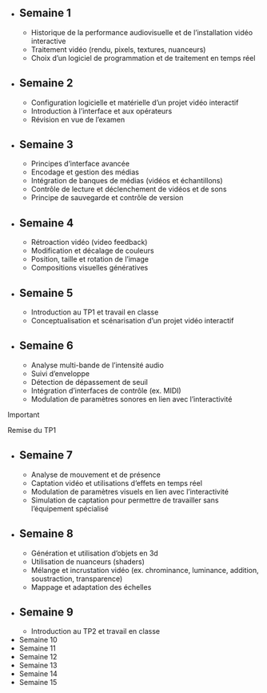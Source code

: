 + ## Semaine 1
  - Historique de la performance audiovisuelle et de l’installation vidéo interactive
  - Traitement vidéo (rendu, pixels, textures, nuanceurs)
  - Choix d’un logiciel de programmation et de traitement en temps réel  
+ ## Semaine 2
  - Configuration logicielle et matérielle d’un projet vidéo interactif
  - Introduction à l’interface et aux opérateurs
  - Révision en vue de l’examen  
+ ## Semaine 3
  - Principes d’interface avancée
  - Encodage et gestion des médias
  - Intégration de banques de médias (vidéos et échantillons)
  - Contrôle de lecture et déclenchement de vidéos et de sons
  - Principe de sauvegarde et contrôle de version
+ ## Semaine 4
  - Rétroaction vidéo (video feedback)
  - Modification et décalage de couleurs
  - Position, taille et rotation de l’image
  - Compositions visuelles génératives
+ ## Semaine 5
  - Introduction au TP1 et travail en classe
  - Conceptualisation et scénarisation d’un projet vidéo interactif  
+ ## Semaine 6
  - Analyse multi-bande de l’intensité audio
  - Suivi d’enveloppe
  - Détection de dépassement de seuil
  - Intégration d’interfaces de contrôle (ex. MIDI)
  - Modulation de paramètres sonores en lien avec l’interactivité

> [!IMPORTANT]  
> Remise du TP1
+ ## Semaine 7
  - Analyse de mouvement et de présence
  - Captation vidéo et utilisations d’effets en temps réel
  - Modulation de paramètres visuels en lien avec l’interactivité
  - Simulation de captation pour permettre de travailler sans l’équipement spécialisé  
+ ## Semaine 8
  - Génération et utilisation d’objets en 3d
  - Utilisation de nuanceurs (shaders)
  - Mélange et incrustation vidéo (ex. chrominance, luminance, addition, soustraction, transparence)
  - Mappage et adaptation des échelles  
+ ## Semaine 9
  - Introduction au TP2 et travail en classe 
+ Semaine 10
+ Semaine 11
+ Semaine 12
+ Semaine 13
+ Semaine 14
+ Semaine 15


